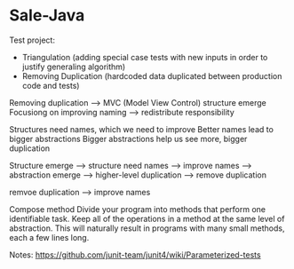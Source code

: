 # Sale-Java
Test project:
* Triangulation (adding special case tests with new inputs in order to justify generaling algorithm)
* Removing Duplication (hardcoded data duplicated between production code and tests)

Removing duplication --> MVC (Model View Control) structure emerge
Focusiong on improving naming --> redistribute responsibility

Structures need names, which we need to improve
Better names lead to bigger abstractions
Bigger abstractions help us see more, bigger duplication

Structure emerge --> structure need names --> improve names --> abstraction emerge --> higher-level duplication
--> remove duplication

remvoe duplication --> improve names

Compose method
Divide your program into methods that perform one identifiable task. Keep all of the operations in a method at the same level of abstraction.
This will naturally result in programs with many small methods, each a few lines long.

Notes:
https://github.com/junit-team/junit4/wiki/Parameterized-tests